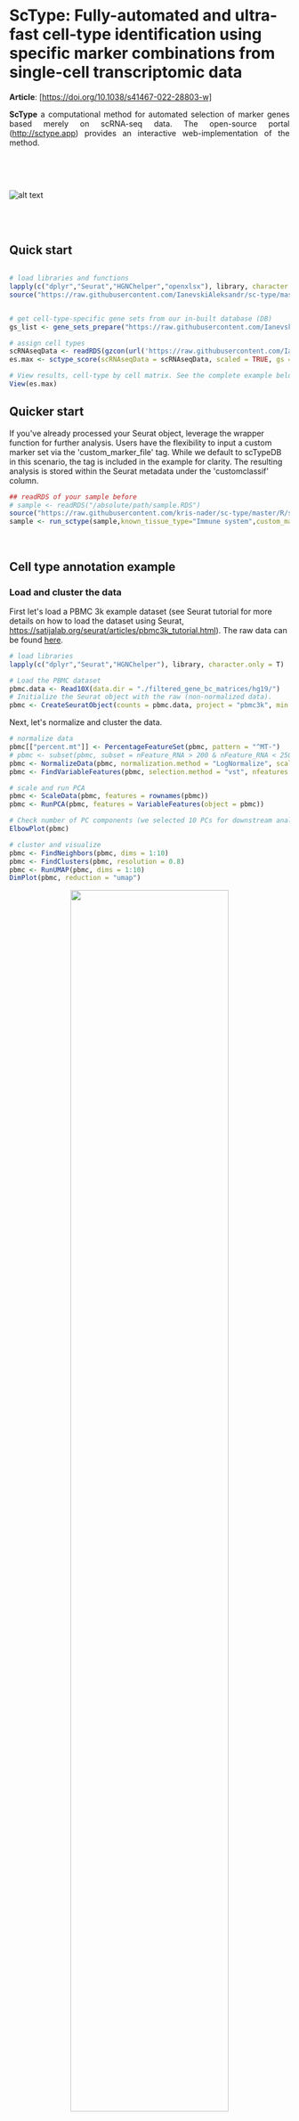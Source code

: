 
# ScType: Fully-automated and ultra-fast cell-type identification using specific marker combinations from single-cell transcriptomic data

**Article**: [https://doi.org/10.1038/s41467-022-28803-w]

<p style="text-align:justify;"> <b>ScType</b> a computational method for automated selection of marker genes based merely on scRNA-seq data. The open-source portal (<a href="//sctype.app">http://sctype.app</a>) provides an interactive web-implementation of the method.</p>

##
<br><br>

![alt text](https://github.com/IanevskiAleksandr/sc-type/blob/master/ScTypePlan.png)

<br><br>

## Quick start

```R

# load libraries and functions
lapply(c("dplyr","Seurat","HGNChelper","openxlsx"), library, character.only = T)
source("https://raw.githubusercontent.com/IanevskiAleksandr/sc-type/master/R/gene_sets_prepare.R"); source("https://raw.githubusercontent.com/IanevskiAleksandr/sc-type/master/R/sctype_score_.R")


# get cell-type-specific gene sets from our in-built database (DB)
gs_list <- gene_sets_prepare("https://raw.githubusercontent.com/IanevskiAleksandr/sc-type/master/ScTypeDB_short.xlsx", "Immune system") # e.g. Immune system, Liver, Pancreas, Kidney, Eye, Brain

# assign cell types
scRNAseqData <- readRDS(gzcon(url('https://raw.githubusercontent.com/IanevskiAleksandr/sc-type/master/exampleData.RDS'))); #load example scRNA-seq matrix
es.max <- sctype_score(scRNAseqData = scRNAseqData, scaled = TRUE, gs = gs_list$gs_positive, gs2 = gs_list$gs_negative)

# View results, cell-type by cell matrix. See the complete example below
View(es.max)

```
## Quicker start
If you've already processed your Seurat object, leverage the wrapper function for further analysis. Users have the flexibility to input a custom marker set via the 'custom_marker_file' tag. While we default to scTypeDB in this scenario, the tag is included in the example for clarity. The resulting analysis is stored within the Seurat metadata under the 'customclassif' column.
```R
## readRDS of your sample before
# sample <- readRDS("/absolute/path/sample.RDS")
source("https://raw.githubusercontent.com/kris-nader/sc-type/master/R/sctype_wrapper.R"); 
sample <- run_sctype(sample,known_tissue_type="Immune system",custom_marker_file="https://raw.githubusercontent.com/IanevskiAleksandr/sc-type/master/ScTypeDB_short.xlsx",name="customclassif")

```
<br>

## Cell type annotation example 

### Load and cluster the data
First let's load a PBMC 3k example dataset (see Seurat tutorial for more details on how to load the dataset using Seurat, https://satijalab.org/seurat/articles/pbmc3k_tutorial.html). The raw data can be found <a href='https://cf.10xgenomics.com/samples/cell/pbmc3k/pbmc3k_filtered_gene_bc_matrices.tar.gz' download>here</a>.
<br>
```R
# load libraries
lapply(c("dplyr","Seurat","HGNChelper"), library, character.only = T)

# Load the PBMC dataset
pbmc.data <- Read10X(data.dir = "./filtered_gene_bc_matrices/hg19/")
# Initialize the Seurat object with the raw (non-normalized data).
pbmc <- CreateSeuratObject(counts = pbmc.data, project = "pbmc3k", min.cells = 3, min.features = 200)
```

Next, let's normalize and cluster the data.
<br>

```R
# normalize data
pbmc[["percent.mt"]] <- PercentageFeatureSet(pbmc, pattern = "^MT-")
# pbmc <- subset(pbmc, subset = nFeature_RNA > 200 & nFeature_RNA < 2500 & percent.mt < 5) # make some filtering based on QC metrics visualizations, see Seurat tutorial: https://satijalab.org/seurat/articles/pbmc3k_tutorial.html
pbmc <- NormalizeData(pbmc, normalization.method = "LogNormalize", scale.factor = 10000)
pbmc <- FindVariableFeatures(pbmc, selection.method = "vst", nfeatures = 2000)

# scale and run PCA
pbmc <- ScaleData(pbmc, features = rownames(pbmc))
pbmc <- RunPCA(pbmc, features = VariableFeatures(object = pbmc))

# Check number of PC components (we selected 10 PCs for downstream analysis, based on Elbow plot)
ElbowPlot(pbmc)

# cluster and visualize
pbmc <- FindNeighbors(pbmc, dims = 1:10)
pbmc <- FindClusters(pbmc, resolution = 0.8)
pbmc <- RunUMAP(pbmc, dims = 1:10)
DimPlot(pbmc, reduction = "umap")
```

<p align="center">
  <img src="https://raw.githubusercontent.com/IanevskiAleksandr/sc-type/master/fig1.png" style="width: 75%; height: 75%" height="75%" width="75%" />
</p>

<br><br>
### Cell type assignment
Now, let's <b>automatically assign cell types using ScType</b>. For that, we first load 2 additional ScType functions:
<br>

```R
# load gene set preparation function
source("https://raw.githubusercontent.com/IanevskiAleksandr/sc-type/master/R/gene_sets_prepare.R")
# load cell type annotation function
source("https://raw.githubusercontent.com/IanevskiAleksandr/sc-type/master/R/sctype_score_.R")

```
<br>
Next, let's prepare gene sets from the input cell marker file. By default, we use our in-built cell marker DB, however, feel free to use your own data.
Just prepare an input XLSX file in the same format as <a href="https://raw.githubusercontent.com/IanevskiAleksandr/sc-type/master/ScTypeDB_short.xlsx">our DB file</a>. <i>DB file should contain four columns (tissueType - tissue type, cellName - cell type, geneSymbolmore1 - positive marker genes,	geneSymbolmore2 - marker genes not expected to be expressed by a cell type)</i>
<br><br>In addition, provide a tissue type your data belongs to:<br>
<br>

```R
# DB file
db_ <- "https://raw.githubusercontent.com/IanevskiAleksandr/sc-type/master/ScTypeDB_full.xlsx";
tissue <- "Immune system" # e.g. Immune system,Pancreas,Liver,Eye,Kidney,Brain,Lung,Adrenal,Heart,Intestine,Muscle,Placenta,Spleen,Stomach,Thymus 

# prepare gene sets
gs_list <- gene_sets_prepare(db_, tissue)

```

<br>
Finally, let's assign cell types to each cluster:
<br>
<br>

```R
# check version of seurat 
package_type <- substr(packageVersion("Seurat"), 1, 1)

if (package_type == 5) {
    es.max <- sctype_score(scRNAseqData = pbmc[["RNA"]]$scale.data,scaled = TRUE,gs = gs_list$gs_positive, gs2 = gs_list$gs_negative)
} else {
    es.max <- sctype_score(scRNAseqData = pbmc[["RNA"]]@scale.data,scaled = TRUE,gs = gs_list$gs_positive, gs2 = gs_list$gs_negative)
}

# NOTE: scRNAseqData parameter should correspond to your input scRNA-seq matrix. 
# In case Seurat is used, it is either pbmc[["RNA"]]@scale.data (default), pbmc[["SCT"]]@scale.data, in case sctransform is used for normalization,
# or pbmc[["integrated"]]@scale.data, in case a joint analysis of multiple single-cell datasets is performed.

# merge by cluster
cL_resutls <- do.call("rbind", lapply(unique(pbmc@meta.data$seurat_clusters), function(cl){
    es.max.cl = sort(rowSums(es.max[ ,rownames(pbmc@meta.data[pbmc@meta.data$seurat_clusters==cl, ])]), decreasing = !0)
    head(data.frame(cluster = cl, type = names(es.max.cl), scores = es.max.cl, ncells = sum(pbmc@meta.data$seurat_clusters==cl)), 10)
}))
sctype_scores <- cL_resutls %>% group_by(cluster) %>% top_n(n = 1, wt = scores)  

# set low-confident (low ScType score) clusters to "unknown"
sctype_scores$type[as.numeric(as.character(sctype_scores$scores)) < sctype_scores$ncells/4] <- "Unknown"
print(sctype_scores[,1:3])
```
<span id="negativemarkers">Please note that sctype_score function <i>(used above)</i> accepts both positive and negative markers through gs and gs2 arguments. In case, there are no negative markers <i>(i.e. markers providing evidence against a cell being of specific cell type)</i> just set gs2 argument to NULL <i>(i.e. gs2 = NULL)</i></span>.

<br>
We can also overlay the identified cell types on UMAP plot:
<br>
<br>

```R
pbmc@meta.data$customclassif = ""
for(j in unique(sctype_scores$cluster)){
  cl_type = sctype_scores[sctype_scores$cluster==j,]; 
  pbmc@meta.data$customclassif[pbmc@meta.data$seurat_clusters == j] = as.character(cl_type$type[1])
}

DimPlot(pbmc, reduction = "umap", label = TRUE, repel = TRUE, group.by = 'customclassif')        

```


To expedite the analysis, users can apply the wrapper function and bypass preceding steps. 
This wrapper function streamlines the process by preparing the gene set, computing sctype scores, overlaying annotations on the UMAP, and optionally generating the cell annotation plot.

```R
source("https://raw.githubusercontent.com/kris-nader/sc-type/master/R/sctype_wrapper.R"); 
pbmc <- run_sctype(pbmc,known_tissue_type="Immune system",custom_marker_file="https://raw.githubusercontent.com/IanevskiAleksandr/sc-type/master/ScTypeDB_full.xlsx",name="customclassif",plot=TRUE)
```


<p align="center">
  <img src="https://raw.githubusercontent.com/IanevskiAleksandr/sc-type/master/fig2.png" style="width: 75%; height: 75%"  height="75%" width="75%" />
</p>

<br><br>
<span id="bubble">In addition</span>, one can visualize a bubble plot showing all the cell types that were considered by ScType for cluster annotation. The outter <i>(grey)</i> bubbles correspond to each cluster <i>(the bigger bubble, the more cells in the cluster)</i>, while the inner bubbles correspond to considered cell types for each cluster, with the biggest bubble corresponding to assigned cell type.
<br>
<br>

```R
# load libraries
lapply(c("ggraph","igraph","tidyverse", "data.tree"), library, character.only = T)

# prepare edges
cL_resutls=cL_resutls[order(cL_resutls$cluster),]; edges = cL_resutls; edges$type = paste0(edges$type,"_",edges$cluster); edges$cluster = paste0("cluster ", edges$cluster); edges = edges[,c("cluster", "type")]; colnames(edges) = c("from", "to"); rownames(edges) <- NULL

# prepare nodes
nodes_lvl1 = sctype_scores[,c("cluster", "ncells")]; nodes_lvl1$cluster = paste0("cluster ", nodes_lvl1$cluster); nodes_lvl1$Colour = "#f1f1ef"; nodes_lvl1$ord = 1; nodes_lvl1$realname = nodes_lvl1$cluster; nodes_lvl1 = as.data.frame(nodes_lvl1); nodes_lvl2 = c(); 
ccolss= c("#5f75ae","#92bbb8","#64a841","#e5486e","#de8e06","#eccf5a","#b5aa0f","#e4b680","#7ba39d","#b15928","#ffff99", "#6a3d9a","#cab2d6","#ff7f00","#fdbf6f","#e31a1c","#fb9a99","#33a02c","#b2df8a","#1f78b4","#a6cee3")
for (i in 1:length(unique(cL_resutls$cluster))){
  dt_tmp = cL_resutls[cL_resutls$cluster == unique(cL_resutls$cluster)[i], ]; nodes_lvl2 = rbind(nodes_lvl2, data.frame(cluster = paste0(dt_tmp$type,"_",dt_tmp$cluster), ncells = dt_tmp$scores, Colour = ccolss[i], ord = 2, realname = dt_tmp$type))
}
nodes = rbind(nodes_lvl1, nodes_lvl2); nodes$ncells[nodes$ncells<1] = 1;
files_db = openxlsx::read.xlsx(db_)[,c("cellName","shortName")]; files_db = unique(files_db); nodes = merge(nodes, files_db, all.x = T, all.y = F, by.x = "realname", by.y = "cellName", sort = F)
nodes$shortName[is.na(nodes$shortName)] = nodes$realname[is.na(nodes$shortName)]; nodes = nodes[,c("cluster", "ncells", "Colour", "ord", "shortName", "realname")]

mygraph <- graph_from_data_frame(edges, vertices=nodes)

# Make the graph
gggr<- ggraph(mygraph, layout = 'circlepack', weight=I(ncells)) + 
  geom_node_circle(aes(filter=ord==1,fill=I("#F5F5F5"), colour=I("#D3D3D3")), alpha=0.9) + geom_node_circle(aes(filter=ord==2,fill=I(Colour), colour=I("#D3D3D3")), alpha=0.9) +
  theme_void() + geom_node_text(aes(filter=ord==2, label=shortName, colour=I("#ffffff"), fill="white", repel = !1, parse = T, size = I(log(ncells,25)*1.5)))+ geom_node_label(aes(filter=ord==1,  label=shortName, colour=I("#000000"), size = I(3), fill="white", parse = T), repel = !0, segment.linetype="dotted")
  
DimPlot(pbmc, reduction = "umap", label = TRUE, repel = TRUE, cols = ccolss)+ gggr
```

<p align="center">
  <img src="https://raw.githubusercontent.com/IanevskiAleksandr/sc-type/master/fig3.png" />
</p>

<br><br>

```R
sessionInfo();
[1] HGNChelper_0.8.1        SeuratObject_4.0.2      Seurat_4.0.3     dplyr_1.0.6            
```

<br>

### Automatically detect a tissue type of the dataset
<div id="detecttissue">In addition, if the tissue type of the input dataset is unknown, ScType provides a functionality for automated guessing of a tissue type.</div>

```R
# load auto-detection function
source("https://raw.githubusercontent.com/IanevskiAleksandr/sc-type/master/R/auto_detect_tissue_type.R")
db_ = "https://raw.githubusercontent.com/IanevskiAleksandr/sc-type/master/ScTypeDB_full.xlsx";

# guess a tissue type
tissue_guess = auto_detect_tissue_type(path_to_db_file = db_, seuratObject = pbmc, scaled = TRUE, assay = "RNA")  # if saled = TRUE, make sure the data is scaled, as seuratObject[[assay]]@scale.data is used. If you just created a Seurat object, without any scaling and normalization, set scaled = FALSE, seuratObject[[assay]]@counts will be used         
```
<br>
<p align="center">
  <img src="https://raw.githubusercontent.com/IanevskiAleksandr/sc-type/master/figTT.PNG" style="width: 60%; height: 60%"  height="60%" width="60%" />
</p>

The highest summary score represents the most probable tissue type.

<br>
<br>

## Contact information
For any questions please contact **Aleksandr Ianevski** (aleksandr.ianevski@helsinki.fi)

## Copyright and license

Code copyright 2021 ScType, https://github.com/IanevskiAleksandr/sc-type/blob/master/LICENSE
